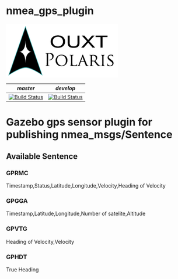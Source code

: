 # nmea_gps_plugin

![Developed By OUXT Polaris](img/logo.png "Logo")

| *master* | *develop* |
|----------|-----------|
|[![Build Status](https://travis-ci.org/OUXT-Polaris/nmea_gps_plugin.svg?branch=master)](https://travis-ci.org/OUXT-Polaris/nmea_gps_plugin)|[![Build Status](https://travis-ci.org/OUXT-Polaris/nmea_gps_plugin.svg?branch=develop)](https://travis-ci.org/OUXT-Polaris/nmea_gps_plugin)|

# Gazebo gps sensor plugin for publishing nmea_msgs/Sentence
## Available Sentence
### GPRMC
Timestamp,Status,Latitude,Longitude,Velocity,Heading of Velocity

### GPGGA
Timestamp,Latitude,Longitude,Number of satelite,Altitude

### GPVTG
Heading of Velocity,Velocity

### GPHDT
True Heading